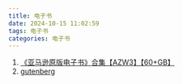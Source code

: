 ```yaml
---
title: 电子书
date: 2024-10-15 11:02:59
tags: 电子书
categories: 电子书
---
```


1. [《亚马逊原版电子书》合集【AZW3】【60+GB】](https://pan.quark.cn/s/f7d079ffb51f#/list/share)
2. [gutenberg](https://www.gutenberg.org/)